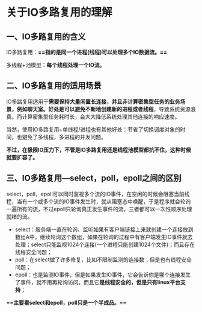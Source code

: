 # 关于IO多路复用的理解

## 一、IO多路复用的含义

IO多路复用：**==指的是同一个进程(线程)可以处理多个IO数据流。==**

多线程+池模型：**每个线程处理一个IO流。**



## 二、IO多路复用的适用场景

IO多路复用适用于**需要保持大量闲置长连接，并且非计算密集型任务的业务场景，例如聊天室。**好处是**可以避免不断地创建新的进程或者线程**，导致系统资源浪费。而计算密集型任务耗时长，会大大降低系统处理其他连接的响应速度。

当然，使用IO多路复用+单线程/进程也有其他好处：节省了切换调度对象的时间，也避免了多线程，多进程的并发问题。

**不过，在极限IO压力下，不管是IO多路复用还是线程池模型都抗不住，这种时候就要扩容了。**



## 三、IO多路复用—select，poll，epoll之间的区别

select，poll，epoll可以同时监视多个流的IO事件，在空闲的时候会阻塞当前线程，当有一个或多个流的IO事件发生时，就从阻塞态中唤醒，于是程序就会轮询一遍所有的流，不过epoll只轮询真正发生事件的流，三者都可以一次性顺序处理就绪的流。

+ select：服务端一直在轮询、监听如果有客户端链接上来就创建一个连接放到数组A中，继续轮询这个数组，如果在轮询的过程中有客户端发生IO事件就去处理；select只能监视1024个连接(一个进程只能创建1024个文件)；而且存在线程安全问题；
+ poll：在select做了许多修复，比如不限制监测的连接数；但是也有线程安全问题；
+ epoll：也是监测IO事件，但是如果发生IO事件，它会告诉你是哪个连接发生了事件，就不用再轮询访问。而且它**是线程安全的，但是只有linux平台支持**；
  

**==主要看select和epoll，poll只是一个半成品。==**